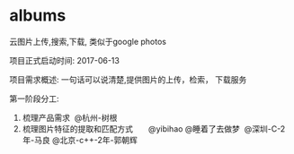 # albums
云图片上传,搜索,下载, 类似于google photos


项目正式启动时间:
2017-06-13


项目需求概述:
一句话可以说清楚,提供图片的上传，检索， 下载服务


第一阶段分工:
1. 梳理产品需求  @杭州-树根
2. 梳理图片特征的提取和匹配方式        @yibihao  @睡着了去做梦  @深圳-C-2年-马良  @北京-c++-2年-郭朝辉
